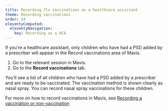 ```yaml
---
title: Recording flu vaccinations as a healthcare assistant
theme: Recording vaccinations
order: 24
eleventyComputed:
  eleventyNavigation:
    key: Recording as a HCA
---
```


If you’re a healthcare assistant, only children who have had a PSD added by a prescriber will appear in the Record vaccinations area of Mavis.

1. Go to the relevant session in Mavis.
2. Go to the **Record vaccinations** tab. 

You’ll see a list of all children who have had a PSD added by a prescriber and are ready to be vaccinated. The vaccination method is shown clearly as nasal spray. You can record nasal spray vaccinations for these children.

For more on how to record vaccinations in Mavis, see [Recording a vaccination or non-vaccination](/guide/recording-vaccinations.md)
